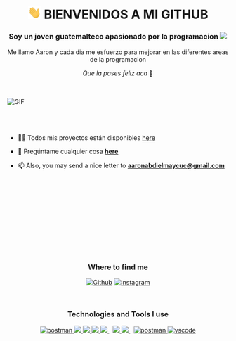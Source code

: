 

<h1 align="center"><img src="https://raw.githubusercontent.com/ABSphreak/ABSphreak/master/gifs/Hi.gif" width="30px" /> BIENVENIDOS A MI GITHUB </h1>
<h3 align="center"> Soy un joven guatemalteco apasionado por la programacion <img src="https://upload.wikimedia.org/wikipedia/commons/thumb/e/ec/Flag_of_Guatemala.svg/255px-Flag_of_Guatemala.svg.png" width="25 style="vertical-align: bottom"/>   </h3>

<div align="center">
Me llamo Aaron y cada dia me esfuerzo para mejorar en las diferentes areas de la programacion <br>

<i> Que la pases feliz aca </i> 🚀
</br>
</br>
</br>
</div>

<div>
<img align="left" alt="GIF" src="https://i.pinimg.com/originals/e4/26/70/e426702edf874b181aced1e2fa5c6cde.gif" />
</div>

<br>
<br>
<br>
<br>

  <div>

- 👨‍💻 Todos mis proyectos están disponibles  [here](https://aaronmaycuc.wordpress.com/)

- 💬 Pregúntame cualquier cosa <a href="https://github.com/Aaron072000"><b>here</b></a>

- 📫 Also, you may send a nice letter to **aaronabdielmaycuc@gmail.com**

</div>
<br>
<br>
<br>
<br>
<br>
</br>
</br>
</br>
</br>
</br>



<div align="center">
<h3>Where to find me</h3>
<p>
<a href="https://github.com/Aaron072000" target="_blank"><img alt="Github" src="https://img.shields.io/badge/GitHub-%2312100E.svg?&style=for-the-badge&logo=Github&logoColor=white" /></a> 
 </a> 
<a href="https://www.instagram.com/aaronxx_mayx?igsh=MWl6ejc0azFoajZp&utm_source=qr" target="_blank"><img alt="Instagram" src="https://img.shields.io/badge/Instagram-E4405F?style=for-the-badge&logo=instagram&logoColor=white" /></a> 
</p>
</div>

<br/>

<div align="center">
<h3>Technologies and Tools I use</h3> 

</a> 
<a href="https://www.php.net/" target="_blank"> <img src="https://www.vectorlogo.zone/logos/php/php-icon.svg" alt="postman" width="45" height="45"/> </a> 
    <a href="https://www.w3.org/html/" target="_blank"> <img src="https://img.icons8.com/color/48/000000/html-5.png"/> </a> 
    <a href="https://www.w3schools.com/css/" target="_blank"> <img src="https://img.icons8.com/color/48/000000/css3.png"/> </a> 
    <a href="https://developer.mozilla.org/en-US/docs/Web/JavaScript" target="_blank"> <img src="https://img.icons8.com/color/48/000000/javascript.png"/> </a> 
    </a>   
    <a style="padding-right:8px;" href="https://www.mysql.com/" target="_blank"> <img src="https://img.icons8.com/fluent/50/000000/mysql-logo.png"/> </a>
    <a href="https://www.python.org" target="_blank"> <img src="https://img.icons8.com/color/48/000000/python.png"/> </a> 
    </a> 
</a>
   </a>
    <a style="padding-right:8px;" href="https://nodejs.org" target="_blank"> <img src="https://img.icons8.com/color/48/000000/nodejs.png"/> </a> 
    <a href="https://postman.com" target="_blank"> <img src="https://www.vectorlogo.zone/logos/getpostman/getpostman-icon.svg" alt="postman" width="45" height="45"/> </a>
       <a href="https://code.visualstudio.com/" target="_blank"> <img src="https://www.vectorlogo.zone/logos/visualstudio_code/visualstudio_code-icon.svg" alt="vscode" width="45" height="45"/> </a>
        </a>

</div>

